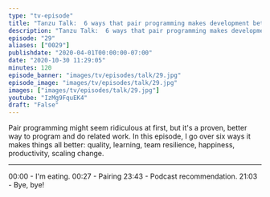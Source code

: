 ```yaml
---
type: "tv-episode"
title: "Tanzu Talk:  6 ways that pair programming makes development better"
description: "Tanzu Talk:  6 ways that pair programming makes development better"
episode: "29"
aliases: ["0029"]
publishdate: "2020-04-01T00:00:00-07:00"
date: "2020-10-30 11:29:05"
minutes: 120
episode_banner: "images/tv/episodes/talk/29.jpg"
episode_image: "images/tv/episodes/talk/29.jpg"
images: ["images/tv/episodes/talk/29.jpg"]
youtube: "IzMg9FquEK4"
draft: "False"
---
```


Pair programming might seem ridiculous at first, but it's a proven, better way to program and do related work. In this episode, I go over six ways it makes things all better: quality, learning, team resilience, happiness, productivity, scaling change.

----

00:00 - I'm eating.
00:27 - Pairing
23:43 - Podcast recommendation.
21:03 - Bye, bye!
